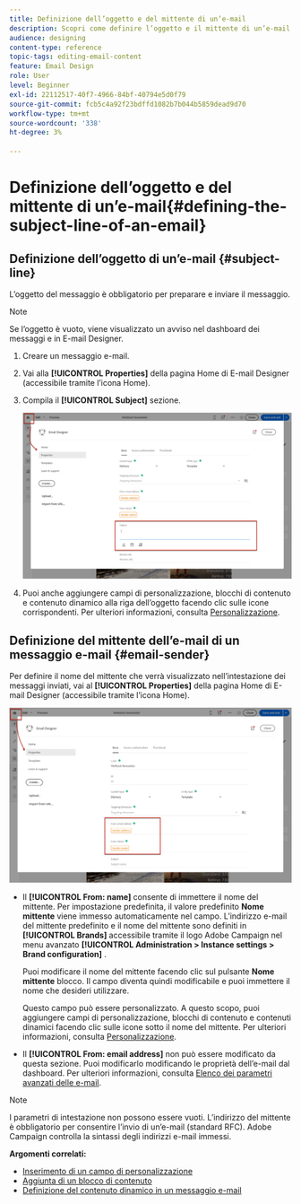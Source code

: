 ```yaml
---
title: Definizione dell’oggetto e del mittente di un’e-mail
description: Scopri come definire l’oggetto e il mittente di un’e-mail in E-mail Designer.
audience: designing
content-type: reference
topic-tags: editing-email-content
feature: Email Design
role: User
level: Beginner
exl-id: 22112517-40f7-4966-84bf-40794e5d0f79
source-git-commit: fcb5c4a92f23bdffd1082b7b044b5859dead9d70
workflow-type: tm+mt
source-wordcount: '338'
ht-degree: 3%

---
```


# Definizione dell’oggetto e del mittente di un’e-mail{#defining-the-subject-line-of-an-email}

## Definizione dell’oggetto di un’e-mail {#subject-line}

L’oggetto del messaggio è obbligatorio per preparare e inviare il messaggio.

>[!NOTE]
>
>Se l’oggetto è vuoto, viene visualizzato un avviso nel dashboard dei messaggi e in E-mail Designer.

1. Creare un messaggio e-mail.
1. Vai alla **[!UICONTROL Properties]** della pagina Home di E-mail Designer (accessibile tramite l’icona Home).
1. Compila il **[!UICONTROL Subject]** sezione.

   ![](assets/email_designer_subject.png)

1. Puoi anche aggiungere campi di personalizzazione, blocchi di contenuto e contenuto dinamico alla riga dell’oggetto facendo clic sulle icone corrispondenti. Per ulteriori informazioni, consulta [Personalizzazione](../../designing/using/personalization.md).

## Definizione del mittente dell’e-mail di un messaggio e-mail {#email-sender}

Per definire il nome del mittente che verrà visualizzato nell’intestazione dei messaggi inviati, vai al **[!UICONTROL Properties]** della pagina Home di E-mail Designer (accessibile tramite l’icona Home).

![](assets/delivery_content_edition16.png)

* Il **[!UICONTROL From: name]** consente di immettere il nome del mittente. Per impostazione predefinita, il valore predefinito **Nome mittente** viene immesso automaticamente nel campo. L’indirizzo e-mail del mittente predefinito e il nome del mittente sono definiti in **[!UICONTROL Brands]** accessibile tramite il logo Adobe Campaign nel menu avanzato **[!UICONTROL Administration > Instance settings > Brand configuration]** .

   Puoi modificare il nome del mittente facendo clic sul pulsante **Nome mittente** blocco. Il campo diventa quindi modificabile e puoi immettere il nome che desideri utilizzare.

   Questo campo può essere personalizzato. A questo scopo, puoi aggiungere campi di personalizzazione, blocchi di contenuto e contenuti dinamici facendo clic sulle icone sotto il nome del mittente. Per ulteriori informazioni, consulta [Personalizzazione](../../designing/using/personalization.md).

* Il **[!UICONTROL From: email address]** non può essere modificato da questa sezione. Puoi modificarlo modificando le proprietà dell’e-mail dal dashboard. Per ulteriori informazioni, consulta [Elenco dei parametri avanzati delle e-mail](../../administration/using/configuring-email-channel.md#advanced-parameters).

>[!NOTE]
>
>I parametri di intestazione non possono essere vuoti. L’indirizzo del mittente è obbligatorio per consentire l’invio di un’e-mail (standard RFC). Adobe Campaign controlla la sintassi degli indirizzi e-mail immessi.

**Argomenti correlati:**

* [Inserimento di un campo di personalizzazione](../../designing/using/personalization.md#inserting-a-personalization-field)
* [Aggiunta di un blocco di contenuto](../../designing/using/personalization.md#adding-a-content-block)
* [Definizione del contenuto dinamico in un messaggio e-mail](../../designing/using/personalization.md#defining-dynamic-content-in-an-email)
